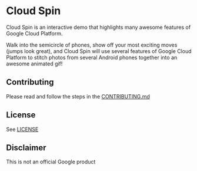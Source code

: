 # Cloud Spin


Cloud Spin is an interactive demo that highlights many awesome features of Google Cloud Platform.

Walk into the semicircle of phones, show off your most exciting moves (jumps look great), and Cloud Spin will use several features of Google Cloud Platform to stitch photos from several Android phones together into an awesome animated gif!


## Contributing

Please read and follow the steps in the [CONTRIBUTING.md](CONTRIBUTING.md)

## License
See [LICENSE](LICENSE)

## Disclaimer
This is not an official Google product
